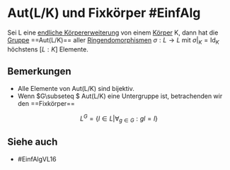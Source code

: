 # Aut(L/K) und Fixkörper #EinfAlg
Sei L eine [endliche Körpererweiterung](Einf.%20Alg/Definition/Endliche%20K%C3%B6rpererweiterung.md) von einem [Körper](LA1/Definitions/K%C3%B6rper.md) K, dann hat die [Gruppe](LA1/Definitions/Gruppe.md) ==Aut(L/K)== aller [Ringendomorphismen](Einf.%20Alg/Definition/Ringhomomorphismus.md) $\sigma:L\to L$ mit $\sigma\vert_K=\text{Id}_K$ höchstens $[L:K]$ Elemente.
## Bemerkungen
- Alle Elemente von Aut(L/K) sind bijektiv.
- Wenn $G\subseteq $ Aut(L/K) eine Untergruppe ist, betrachenden wir den ==Fixkörper== 

$$L^G=\{l\in L|\forall_{g\in G}:gl=l\}$$
## Siehe auch
- #EinfAlgVL16